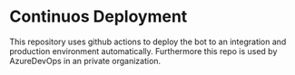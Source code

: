 # Continuos Deployment

This repository uses github actions to deploy the bot to an integration and production environment automatically. Furthermore this repo is used by AzureDevOps in an private organization. 